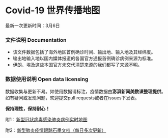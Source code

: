 # Covid-19 世界传播地图
最新一次更新时间：3月6日


### 文件说明 Documentation
* 该文件数据包括了海外地区首例确诊时间、输出地、输入地及其经纬度。
* 输出地输入地以国内媒体报道的各国官方通报首例确诊病例来源为标准。
* 伊朗、埃及这些本国官方未交代清楚来源的我们都写了来源不明。


### 数据使用说明 Open data licensing
数据收集与更新不易。如使用数据请标注，疫情数据由**澎湃新闻美数课整理提供**。
如有疑问或发现问题，欢迎提交pull requests或者在issues下发表。


**保持理性，保持耐心！**

附1：[新型冠状病毒感染肺炎病例实时地图](http://projects.thepaper.cn/thepaper-cases/839studio/feiyan/)

附2：[新型肺炎疫情跟踪石墨文档（每日多次更新）](https://shimo.im/sheets/tyWrrrqppYVwQtCW/gVSL1/)
